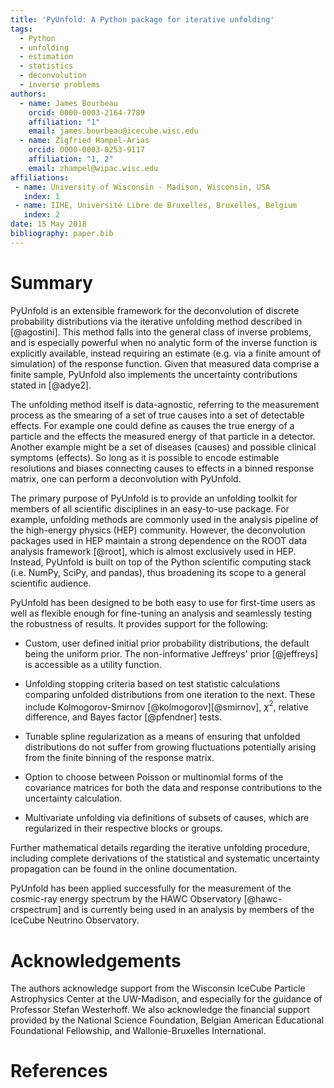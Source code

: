 ```yaml
---
title: 'PyUnfold: A Python package for iterative unfolding'
tags:
  - Python
  - unfolding
  - estimation
  - statistics
  - deconvolution
  - inverse problems
authors:
  - name: James Bourbeau
    orcid: 0000-0003-2164-7789
    affiliation: "1"
    email: james.bourbeau@icecube.wisc.edu
  - name: Zigfried Hampel-Arias
    orcid: 0000-0003-0253-9117
    affiliation: "1, 2"
    email: zhampel@wipac.wisc.edu
affiliations:
 - name: University of Wisconsin - Madison, Wisconsin, USA
   index: 1
 - name: IIHE, Université Libre de Bruxelles, Bruxelles, Belgium
   index: 2
date: 15 May 2018
bibliography: paper.bib
---
```


# Summary

PyUnfold is an extensible framework for the deconvolution of discrete probability
distributions via the iterative unfolding method described in [@agostini].
This method falls into the general class of inverse problems, and is especially powerful
when no analytic form of the inverse function is explicitly available, instead requiring
an estimate (e.g. via a finite amount of simulation) of the response function.
Given that measured data comprise a finite sample, PyUnfold also implements the uncertainty
contributions stated in [@adye2].


The unfolding method itself is data-agnostic, referring to the measurement process
as the smearing of a set of true causes into a set of detectable effects.
For example one could define as causes the true energy of a particle and the effects
the measured energy of that particle in a detector.
Another example might be a set of diseases (causes) and possible clinical symptoms (effects).
So long as it is possible to encode estimable resolutions and biases connecting causes to
effects in a binned response matrix, one can perform a deconvolution with PyUnfold.


The primary purpose of PyUnfold is to provide an unfolding toolkit for members of all
scientific disciplines in an easy-to-use package.
For example, unfolding methods are commonly used in the analysis pipeline of the
high-energy physics (HEP) community.
However, the deconvolution packages used in HEP maintain a strong dependence on the
ROOT data analysis framework [@root], which is almost exclusively used in HEP.
Instead, PyUnfold is built on top of the Python scientific computing stack (i.e. NumPy,
SciPy, and pandas), thus broadening its scope to a general scientific audience.


PyUnfold has been designed to be both easy to use for first-time users as well as
flexible enough for fine-tuning an analysis and seamlessly testing the robustness
of results. It provides support for the following:

- Custom, user defined initial prior probability distributions, the default being
the uniform prior. The non-informative Jeffreys' prior [@jeffreys] is accessible
as a utility function.

- Unfolding stopping criteria based on test statistic calculations comparing unfolded
distributions from one iteration to the next. These include
Kolmogorov-Smirnov [@kolmogorov][@smirnov], $\chi^2$, relative difference,
and Bayes factor [@pfendner] tests.

- Tunable spline regularization as a means of ensuring that unfolded distributions do not
suffer from growing fluctuations potentially arising from the finite binning of the
response matrix.

- Option to choose between Poisson or multinomial forms of the covariance matrices
for both the data and response contributions to the uncertainty calculation.

- Multivariate unfolding via definitions of subsets of causes, which are regularized
in their respective blocks or groups.


Further mathematical details regarding the iterative unfolding procedure, including complete
derivations of the statistical and systematic uncertainty propagation can be found in the
online documentation.


PyUnfold has been applied successfully for the measurement of the cosmic-ray energy spectrum
by the HAWC Observatory [@hawc-crspectrum] and is currently being used in an analysis by
members of the IceCube Neutrino Observatory.


# Acknowledgements

The authors acknowledge support from the Wisconsin IceCube Particle Astrophysics Center
at the UW-Madison, and especially for the guidance of Professor Stefan Westerhoff.
We also acknowledge the financial support provided by the National Science Foundation,
Belgian American Educational Foundational Fellowship, and Wallonie-Bruxelles International.

# References

